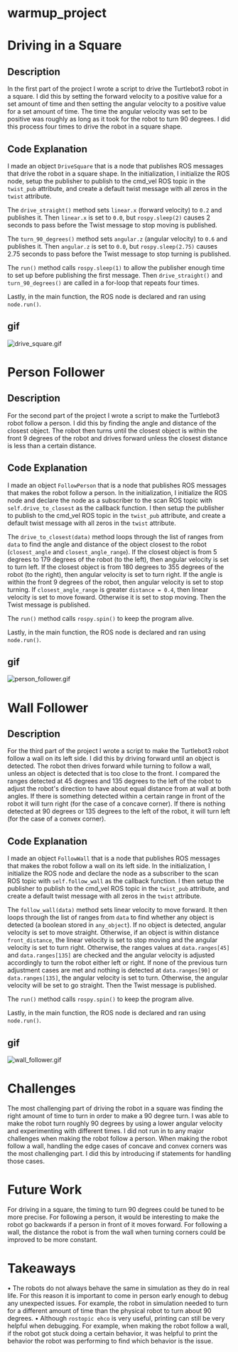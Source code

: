 # warmup_project
# Driving in a Square
## Description
In the first part of the project I wrote a script to drive the Turtlebot3 robot in a square. I did this by setting the forward velocity to a positive value for a set amount of time and then setting the angular velocity to a positive value for a set amount of time. The time the angular velocity was set to be positive was roughly as long as it took for the robot to turn 90 degrees. I did this process four times to drive the robot in a square shape.

## Code Explanation
I made an object `DriveSquare` that is a node that publishes ROS messages that drive the robot in a square shape. In the initialization, I initialize the ROS node, setup the publisher to publish to the cmd_vel ROS topic in the `twist_pub` attribute, and create a default twist message with all zeros in the `twist` attribute.

The `drive_straight()` method sets `linear.x` (forward velocity) to `0.2` and publishes it. Then `linear.x` is set to `0.0`, but `rospy.sleep(2)` causes 2 seconds to pass before the Twist message to stop moving is published.

The `turn_90_degrees()` method sets `angular.z` (angular velocity) to `0.6` and publishes it. Then `angular.z` is set to `0.0`, but `rospy.sleep(2.75)` causes 2.75 seconds to pass before the Twist message to stop turning is published.

The `run()` method calls `rospy.sleep(1)` to allow the publisher enough time to set up before publishing the first message. Then `drive_straight()` and `turn_90_degrees()` are called in a for-loop that repeats four times.

Lastly, in the main function, the ROS node is declared and ran using `node.run()`.
## gif
![drive_square.gif](https://github.com/KendrickXie/warmup_project/blob/main/gifs/drive_square.gif)

# Person Follower
## Description
For the second part of the project I wrote a script to make the Turtlebot3 robot follow a person. I did this by finding the angle and distance of the closest object. The robot then turns until the closest object is within the front 9 degrees of the robot and drives forward unless the closest distance is less than a certain distance.
## Code Explanation
I made an object `FollowPerson` that is a node that publishes ROS messages that makes the robot follow a person. In the initialization, I initialize the ROS node and declare the node as a subscriber to the scan ROS topic with `self.drive_to_closest` as the callback function. I then setup the publisher to publish to the cmd_vel ROS topic in the `twist_pub` attribute, and create a default twist message with all zeros in the `twist` attribute.

The `drive_to_closest(data)` method loops through the list of ranges from `data` to find the angle and distance of the object closest to the robot (`closest_angle` and `closest_angle_range`). If the closest object is from 5 degrees to 179 degrees of the robot (to the left), then angular velocity is set to turn left. If the closest object is from 180 degrees to 355 degrees of the robot (to the right), then angular velocity is set to turn right. If the angle is within the front 9 degrees of the robot, then angular velocity is set to stop turning. If `closest_angle_range` is greater `distance = 0.4`, then linear velocity is set to move foward. Otherwise it is set to stop moving. Then the Twist message is published.

The `run()` method calls `rospy.spin()` to keep the program alive.

Lastly, in the main function, the ROS node is declared and ran using `node.run()`.
## gif
![person_follower.gif](https://github.com/KendrickXie/warmup_project/blob/main/gifs/person_follower.gif)

# Wall Follower
## Description
For the third part of the project I wrote a script to make the Turtlebot3 robot follow a wall on its left side. I did this by driving forward until an object is detected. The robot then drives forward while turning to follow a wall, unless an object is detected that is too close to the front. I compared the ranges detected at 45 degrees and 135 degrees to the left of the robot to adjust the robot's direction to have about equal distance from at wall at both angles. If there is something detected within a certain range in front of the robot it will turn right (for the case of a concave corner). If there is nothing detected at 90 degrees or 135 degrees to the left of the robot, it will turn left (for the case of a convex corner).
## Code Explanation
I made an object `FollowWall` that is a node that publishes ROS messages that makes the robot follow a wall on its left side. In the initialization, I initialize the ROS node and declare the node as a subscriber to the scan ROS topic with `self.follow_wall` as the callback function. I then setup the publisher to publish to the cmd_vel ROS topic in the `twist_pub` attribute, and create a default twist message with all zeros in the `twist` attribute.

The `follow_wall(data)` method sets linear velocity to move forward. It then loops through the list of ranges from `data` to find whether any object is detected (a boolean stored in `any_object`). If no object is detected, angular velocity is set to move straight. Otherwise, if an object is within distance `front_distance`, the linear velocity is set to stop moving and the angular velocity is set to turn right. Otherwise, the ranges values at `data.ranges[45]` and `data.ranges[135]` are checked and the angular velocity is adjusted accordingly to turn the robot either left or right. If none of the previous turn adjustment cases are met and nothing is detected at `data.ranges[90]` or `data.ranges[135]`, the angular velocity is set to turn. Otherwise, the angular velocity will be set to go straight. Then the Twist message is published.

The `run()` method calls `rospy.spin()` to keep the program alive.

Lastly, in the main function, the ROS node is declared and ran using `node.run()`.
## gif
![wall_follower.gif](https://github.com/KendrickXie/warmup_project/blob/main/gifs/wall_follower.gif)

# Challenges
The most challenging part of driving the robot in a square was finding the right amount of time to turn in order to make a 90 degree turn. I was able to make the robot turn roughly 90 degrees by using a lower angular velocity and experimenting with different times. I did not run in to any major challenges when making the robot follow a person. When making the robot follow a wall, handling the edge cases of concave and convex corners was the most challenging part. I did this by introducing if statements for handling those cases.

# Future Work
For driving in a square, the timing to turn 90 degrees could be tuned to be more precise. For following a person, it would be interesting to make the robot go backwards if a person in front of it moves forward. For following a wall, the distance the robot is from the wall when turning corners could be improved to be more constant.

# Takeaways
• The robots do not always behave the same in simulation as they do in real life. For this reason it is important to come in person early enough to debug any unexpected issues. For example, the robot in simulation needed to turn for a different amount of time than the physical robot to turn about 90 degrees.
• Although `rostopic ehco` is very useful, printing can still be very helpful when debugging. For example, when making the robot follow a wall, if the robot got stuck doing a certain behavior, it was helpful to print the behavior the robot was performing to find which behavior is the issue.
